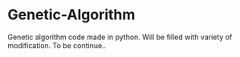 # Genetic-Algorithm
Genetic algorithm code made in python. Will be filled with variety of modification.
To be continue..
